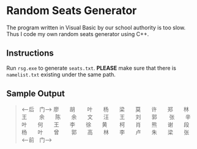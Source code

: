 # Random Seats Generator
The program written in Visual Basic by our school authority is too slow. Thus I code my own random seats generator using C++.
## Instructions
Run `rsg.exe` to generate `seats.txt`. **PLEASE** make sure that there is `namelist.txt` existing under the same path.
## Sample Output
><--后　门-->
廖　　胡　　
叶　　杨　　梁　　莫　　许　　郑　　林　　王　　
余　　陈　　余　　文　　汪　　王　　刘　　郭　　
张　　辛　　叶　　何　　王　　李　　徐　　黄　　
柯　　肖　　熊　　谢　　段　　杨　　叶　　曾　　
郭　　高　　林　　李　　卢　　朱　　梁　　张　　
<--前　门-->
